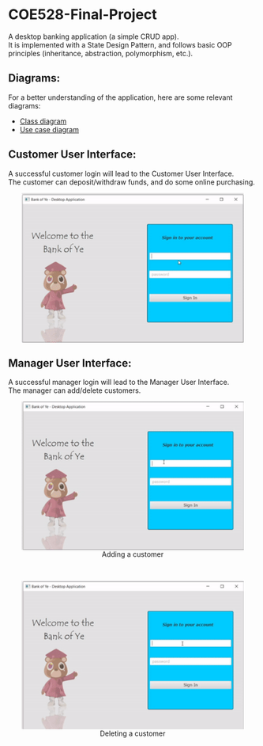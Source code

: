 # COE528-Final-Project
A desktop banking application (a simple CRUD app).<br>
It is implemented with a State Design Pattern, and follows basic OOP principles (inheritance, abstraction, polymorphism, etc.). 

## Diagrams:
For a better understanding of the application, here are some relevant diagrams:
- [Class diagram](https://htmlpreview.github.io/?https://github.com/rajatKumar2000/COE528-Final-Project/blob/master/Media/classDiagram.class.violet.html)
- [Use case diagram](https://htmlpreview.github.io/?https://github.com/rajatKumar2000/COE528-Final-Project/blob/master/Media/useCaseDiagram.ucase.violet.html)

## Customer User Interface:
A successful customer login will lead to the Customer User Interface.<br>
The customer can deposit/withdraw funds, and do some online purchasing. <br>

<p align="center" style="vertical-align: top; position: relative" >
<img align="top" style="vertical-align:top" src="https://github.com/rajatKumar2000/COE528-Final-Project/blob/master/Media/customer.gif" width="450"/>
</p>

## Manager User Interface:
A successful manager login will lead to the Manager User Interface.<br>
The manager can add/delete customers. <br>

<p align="center" style="vertical-align: top; position: relative" >
<img align="top" style="vertical-align:top" src="https://github.com/rajatKumar2000/COE528-Final-Project/blob/master/Media/adminAdd.gif" width="450"/>
<br>Adding a customer
</p>

<br>
<p align="center" style="vertical-align: top; position: relative" >
<img align="top" style="vertical-align:top" src="https://github.com/rajatKumar2000/COE528-Final-Project/blob/master/Media/adminDelete.gif" width="450"/>
<br>Deleting a customer
</p>

